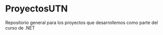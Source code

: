 # ProyectosUTN
Repositorio general para los proyectos que desarrollemos como parte del curso de .NET
